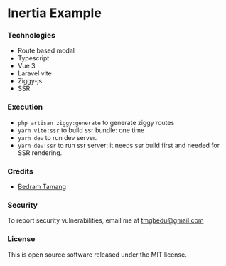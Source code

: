 # Inertia Example

### Technologies
* Route based modal
* Typescript
* Vue 3
* Laravel vite
* Ziggy-js
* SSR

### Execution
* `php artisan ziggy:generate` to generate ziggy routes
* `yarn vite:ssr` to build ssr bundle: one time
* `yarn dev` to run dev server.
* `yarn dev:ssr` to run ssr server: it needs ssr build first and needed for SSR rendering.

### Credits
- [Bedram Tamang](https://twitter.com/tmg_bedus)

### Security
To report security vulnerabilities, email me at [tmgbedu@gmail.com](mailto:tmgbedu@gmail.com)

### License

This is open source software released under the MIT license.
